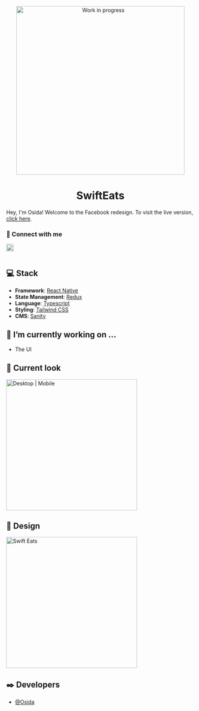 <div align="center">
  <img width="450" alt="Work in progress" src="https://user-images.githubusercontent.com/51928654/183122433-6fb51f3f-a418-4eda-94ac-d48ef743b1c0.gif"/>
</div>


<h1 align="center" display="flex" justify-content="" align-items="center">
  SwiftEats
</h1>

Hey, I'm Osida! Welcome to the Facebook redesign. To visit the live version, [click here](https://facebook-redesign-five.vercel.app).


### 🤝 Connect with me
<a href="https://www.linkedin.com/in/osida-richards-780524243/"><img align="left" src="https://www.svgrepo.com/show/70809/linkedin.svg" alt="Osida | LinkedIn" width="20px"/>
</a>

<br/>
<br/>

## 💻 Stack

- **Framework**: [React Native](https://reactnative.dev)
- **State Management**: [Redux](https://redux.js.org)
- **Language**: [Typescript](https://www.typescriptlang.org)
- **Styling**: [Tailwind CSS](https://tailwindcss.com)
- **CMS**: [Sanity](https://www.sanity.io)

## 🌱 I’m currently working on ...

- The UI

## 👀 Current look

<div display="flex" justify-content="space-evenly">
  <img width="350" alt="Desktop | Mobile" src="https://user-images.githubusercontent.com/51928654/183122433-6fb51f3f-a418-4eda-94ac-d48ef743b1c0.gif"/>
</div>


## 🎨 Design

<div display="flex" justify-content="space-evenly">
  <img width="350" alt="Swift Eats" src="https://user-images.githubusercontent.com/51928654/186550611-c89e57dd-bfc3-4c5a-90c5-ee8973971e09.png" />
</div>

## ✒️ Developers

- [@Osida](https://github.com/Osida)
